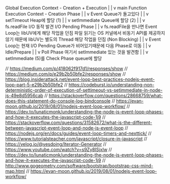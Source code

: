 Global Execution Context - Creation + Execution
              |
              |
              v
   main Function Execution Context - Creation Phase
              |
              |
              v
    Event Queue가 돌고있다
              |
              |
              v
    setTimeout Heap에 할당 (1)
              |
              |
              v
    setImmediate Queue에 할당 (2)
              |
              |
              v
    fs.readFile I/O 동작 발견 I/O Pending Phase
              |
              |
              v
    fs.readFile을 만나면 Event Loop는 libUV에게 해당 작업을 던짐
    파일 읽기는 OS 커널에서 비동기 API를 제공하지 않기 때문에
    libUV는 별도의 Thread 해당 작업을 던짐 (Non Blocking)
              |
              |
              v
    Event Loop는 현재 I/O Pending Queue가 비어있기때문에 다음 Phase로 이동
              |
              |
              v
         Idle/Prepare
              |
              |
              v
         Poll Phase 여기서 setImmediate 있는 것을 발견함
              |
              |
              v
        setImmediate (5)를 Check Phase queue에 할당

// https://medium.com/p/418062f917d1/responses/show
// https://medium.com/p/e29b2b50bfe2/responses/show
// https://blog.insiderattack.net/event-loop-best-practices-nodejs-event-loop-part-5-e29b2b50bfe2
// https://codeburst.io/understanding-non-deterministic-order-of-execution-of-settimeout-vs-setimmediate-in-node-js-49e8d5956cab
// https://stackoverflow.com/questions/28668759/what-does-this-statement-do-console-log-bindconsole
// https://evan-moon.github.io/2019/08/01/nodejs-event-loop-workflow/
// https://dev.to/lunaticmonk/understanding-the-node-js-event-loop-phases-and-how-it-executes-the-javascript-code-1j9
// https://stackoverflow.com/questions/31582672/what-is-the-different-between-javascript-event-loop-and-node-js-event-loop
// https://nodejs.org/en/docs/guides/event-loop-timers-and-nexttick/
// https://www.tutorialsteacher.com/javascript/closure-in-javascript
// https://velog.io/@yesdoing/Iterator-Generator
// https://www.youtube.com/watch?v=s9Zy8ISjxIw
// https://dev.to/lunaticmonk/understanding-the-node-js-event-loop-phases-and-how-it-executes-the-javascript-code-1j9
// http://www.gogeometry.com/software/bootstrap/bootstrap-css-mind-map.html
// https://evan-moon.github.io/2019/08/01/nodejs-event-loop-workflow/
